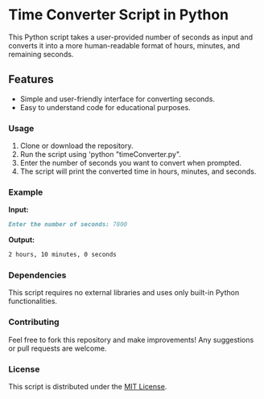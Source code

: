 # Time Converter Script in Python

This Python script takes a user-provided number of seconds as input and converts it into a more human-readable format of hours, minutes, and remaining seconds.

## Features

* Simple and user-friendly interface for converting seconds.
* Easy to understand code for educational purposes.

### Usage

1. Clone or download the repository.
2. Run the script using 'python "timeConverter.py".
3. Enter the number of seconds you want to convert when prompted.
4. The script will print the converted time in hours, minutes, and seconds.

### Example

**Input:**

```markdown
Enter the number of seconds: 7800
```

**Output:**

```markdown
2 hours, 10 minutes, 0 seconds
```

### Dependencies

This script requires no external libraries and uses only built-in Python functionalities.

### Contributing

Feel free to fork this repository and make improvements! Any suggestions or pull requests are welcome.

### License

This script is distributed under the [MIT License](https://choosealicense.com/licenses/mit/).
